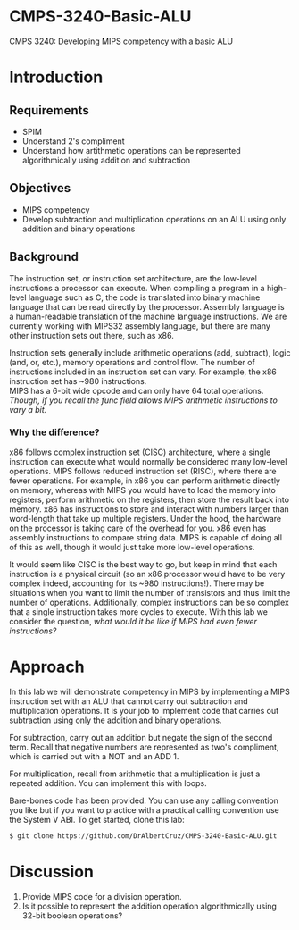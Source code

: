 # CMPS-3240-Basic-ALU

CMPS 3240: Developing MIPS competency with a basic ALU

# Introduction

## Requirements

* SPIM
* Understand 2's compliment
* Understand how artithmetic operations can be represented algorithmically using addition and subtraction

## Objectives

* MIPS competency
* Develop subtraction and multiplication operations on an ALU using only addition and binary operations

## Background

The instruction set, or instruction set architecture, are the low-level instructions a processor can execute. When compiling a program in a high-level language such as C, the code is translated into binary machine language that can be read directly by the processor. Assembly language is a human-readable translation of the machine language instructions. We are currently working with MIPS32 assembly language, but there are many other instruction sets out there, such as x86.

Instruction sets generally include arithmetic operations (add, subtract), logic (and, or, etc.), memory operations and control flow. The number of instructions included in an instruction set can vary. For example, the x86 instruction set has ~980 instructions.  
MIPS has a 6-bit wide opcode and can only have 64 total operations. *Though, if you recall the func field allows MIPS arithmetic instructions to vary a bit.*

### Why the difference? 

x86 follows complex instruction set (CISC) architecture, where a single instruction can execute what would normally be considered many low-level operations. MIPS follows reduced instruction set (RISC), where there are fewer operations. For example, in x86 you can perform arithmetic directly on memory, whereas with MIPS you would have to load the memory into registers, perform arithmetic on the registers, then store the result back into memory. x86 has instructions to store and interact with numbers larger than word-length that take up multiple registers. Under the hood, the hardware on the processor is taking care of the overhead for you. x86 even has assembly instructions to compare string data. MIPS is capable of doing all of this as well, though it would just take more low-level operations.

It would seem like CISC is the best way to go, but keep in mind that each instruction is a physical circuit (so an x86 processor would have to be very complex indeed, accounting for its ~980 instructions!). There may be situations when you want to limit the number of transistors and thus limit the number of operations. Additionally, complex instructions can be so complex that a single instruction takes more cycles to execute. With this lab we consider the question, *what would it be like if MIPS had even fewer instructions?*

# Approach

In this lab we will demonstrate competency in MIPS by implementing a MIPS instruction set with an ALU that cannot carry out subtraction and multiplication operations. It is your job to implement code that carries out subtraction using only the addition and binary operations. 

For subtraction, carry out an addition but negate the sign of the second term. Recall that negative numbers are represented as two's compliment, which is carried out with a NOT and an ADD 1.

For multiplication, recall from arithmetic that a multiplication is just a repeated addition. You can implement this with loops.

Bare-bones code has been provided. You can use any calling convention you like but if you want to practice with a practical calling convention use the System V ABI. To get started, clone this lab:

```bash
$ git clone https://github.com/DrAlbertCruz/CMPS-3240-Basic-ALU.git
```

# Discussion

1. Provide MIPS code for a division operation.
2. Is it possible to represent the addition operation algorithmically using 32-bit boolean operations?
